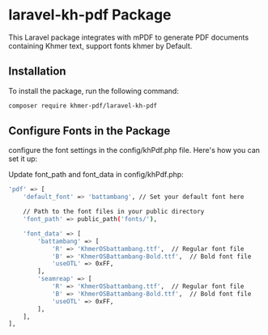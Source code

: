 # laravel-kh-pdf Package

This Laravel package integrates with mPDF to generate PDF documents containing Khmer text, support fonts khmer by Default.

## Installation

To install the package, run the following command:

```bash
composer require khmer-pdf/laravel-kh-pdf
```

## Configure Fonts in the Package

configure the font settings in the config/khPdf.php file. Here's how you can set it up:

Update font_path and font_data in config/khPdf.php:

```bash
'pdf' => [
    'default_font' => 'battambang', // Set your default font here

    // Path to the font files in your public directory
    'font_path' => public_path('fonts/'),

    'font_data' => [
        'battambang' => [
            'R' => 'KhmerOSbattambang.ttf',  // Regular font file
            'B' => 'KhmerOSBattambang-Bold.ttf',  // Bold font file
            'useOTL' => 0xFF, 
        ],
        'seamreap' => [
            'R' => 'KhmerOSbattambang.ttf',  // Regular font file
            'B' => 'KhmerOSBattambang-Bold.ttf',  // Bold font file
            'useOTL' => 0xFF,
        ],
    ],
],
```


